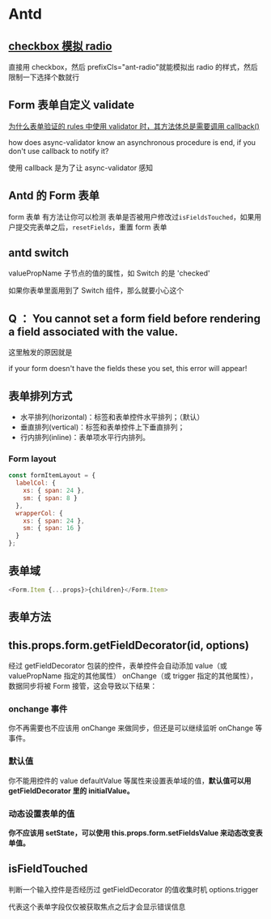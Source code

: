 # Antd

## [checkbox 模拟 radio](https://github.com/ant-design/ant-design/issues/7182)

直接用 checkbox，然后 prefixCls="ant-radio"就能模拟出 radio 的样式，然后限制一下选择个数就行

## Form 表单自定义 validate

[为什么表单验证的 rules 中使用 validator 时，其方法体总是需要调用 callback()](https://github.com/ant-design/ant-design/issues/5155)

how does async-validator know an asynchronous procedure is end, if you don't use callback to notify it?

使用 callback 是为了让 async-validator 感知

## Antd 的 Form 表单

form 表单 有方法让你可以检测 表单是否被用户修改过`isFieldsTouched`，如果用户提交完表单之后，`resetFields`，重置 form 表单

## antd switch

valuePropName 子节点的值的属性，如 Switch 的是 'checked'

如果你表单里面用到了 Switch 组件，那么就要小心这个

## Q ： You cannot set a form field before rendering a field associated with the value.

这里触发的原因就是

if your form doesn't have the fields these you set, this error will appear!

## 表单排列方式

- 水平排列(horizontal)：标签和表单控件水平排列；（默认）
- 垂直排列(vertical)：标签和表单控件上下垂直排列；
- 行内排列(inline)：表单项水平行内排列。

### Form layout

```js
const formItemLayout = {
  labelCol: {
    xs: { span: 24 },
    sm: { span: 8 }
  },
  wrapperCol: {
    xs: { span: 24 },
    sm: { span: 16 }
  }
};
```

## 表单域

```js
<Form.Item {...props}>{children}</Form.Item>
```

## 表单方法

## this.props.form.getFieldDecorator(id, options)

经过 getFieldDecorator 包装的控件，表单控件会自动添加 value（或 valuePropName 指定的其他属性） onChange（或 trigger 指定的其他属性），数据同步将被 Form 接管，这会导致以下结果：

### onchange 事件

你不再需要也不应该用 onChange 来做同步，但还是可以继续监听 onChange 等事件。

### 默认值

你不能用控件的 value defaultValue 等属性来设置表单域的值，**默认值可以用 getFieldDecorator 里的 initialValue。**

### 动态设置表单的值

**你不应该用 setState，可以使用 this.props.form.setFieldsValue 来动态改变表单值。**

## isFieldTouched

判断一个输入控件是否经历过 getFieldDecorator 的值收集时机 options.trigger

代表这个表单字段仅仅被获取焦点之后才会显示错误信息
